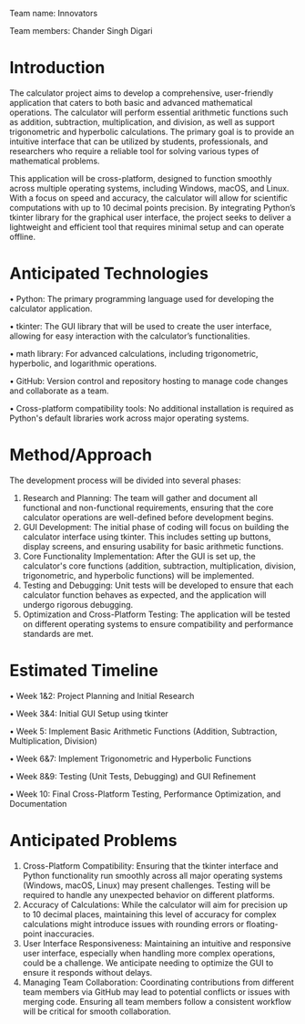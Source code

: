 Team name: Innovators

Team members: Chander Singh Digari

# Introduction

The calculator project aims to develop a comprehensive, user-friendly application that caters to both basic and advanced mathematical operations. The calculator will perform essential arithmetic functions such as addition, subtraction, multiplication, and division, as well as support trigonometric and hyperbolic calculations. The primary goal is to provide an intuitive interface that can be utilized by students, professionals, and researchers who require a reliable tool for solving various types of mathematical problems.

This application will be cross-platform, designed to function smoothly across multiple operating systems, including Windows, macOS, and Linux. With a focus on speed and accuracy, the calculator will allow for scientific computations with up to 10 decimal points precision. By integrating Python’s tkinter library for the graphical user interface, the project seeks to deliver a lightweight and efficient tool that requires minimal setup and can operate offline.


# Anticipated Technologies

•	Python: The primary programming language used for developing the calculator application.

•	tkinter: The GUI library that will be used to create the user interface, allowing for easy interaction with the calculator’s functionalities.

•	math library: For advanced calculations, including trigonometric, hyperbolic, and logarithmic operations.

•	GitHub: Version control and repository hosting to manage code changes and collaborate as a team.

•	Cross-platform compatibility tools: No additional installation is required as Python's default libraries work across major operating systems.


# Method/Approach

The development process will be divided into several phases:
1.	Research and Planning: The team will gather and document all functional and non-functional requirements, ensuring that the core calculator operations are well-defined before development begins.
2.	GUI Development: The initial phase of coding will focus on building the calculator interface using tkinter. This includes setting up buttons, display screens, and ensuring usability for basic arithmetic functions.
3.	Core Functionality Implementation: After the GUI is set up, the calculator's core functions (addition, subtraction, multiplication, division, trigonometric, and hyperbolic functions) will be implemented.
4.	Testing and Debugging: Unit tests will be developed to ensure that each calculator function behaves as expected, and the application will undergo rigorous debugging.
5.	Optimization and Cross-Platform Testing: The application will be tested on different operating systems to ensure compatibility and performance standards are met.


# Estimated Timeline

•	Week 1&2: Project Planning and Initial Research

•	Week 3&4: Initial GUI Setup using tkinter

•	Week 5: Implement Basic Arithmetic Functions (Addition, Subtraction, Multiplication, Division)

•	Week 6&7: Implement Trigonometric and Hyperbolic Functions

•	Week 8&9: Testing (Unit Tests, Debugging) and GUI Refinement

•	Week 10: Final Cross-Platform Testing, Performance Optimization, and Documentation

# Anticipated Problems

1.	Cross-Platform Compatibility: Ensuring that the tkinter interface and Python functionality run smoothly across all major operating systems (Windows, macOS, Linux) may present challenges. Testing will be required to handle any unexpected behavior on different platforms.
2.	Accuracy of Calculations: While the calculator will aim for precision up to 10 decimal places, maintaining this level of accuracy for complex calculations might introduce issues with rounding errors or floating-point inaccuracies.
3.	User Interface Responsiveness: Maintaining an intuitive and responsive user interface, especially when handling more complex operations, could be a challenge. We anticipate needing to optimize the GUI to ensure it responds without delays.
4.	Managing Team Collaboration: Coordinating contributions from different team members via GitHub may lead to potential conflicts or issues with merging code. Ensuring all team members follow a consistent workflow will be critical for smooth collaboration.

